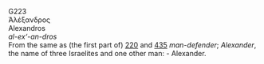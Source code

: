 <body>
  <p>G223<br>  Ἀλέξανδρος  <br> Alexandros  <br><i>al-ex‘-an-dros </i><br>From the same as (the first part of) <a href="g0220.htm">220</a> and <a href="g0435.htm">435</a>  <i>man-defender</i>; <i>Alexander</i>, the name of three Israelites and one other man: - Alexander.<br></p>
 </body>